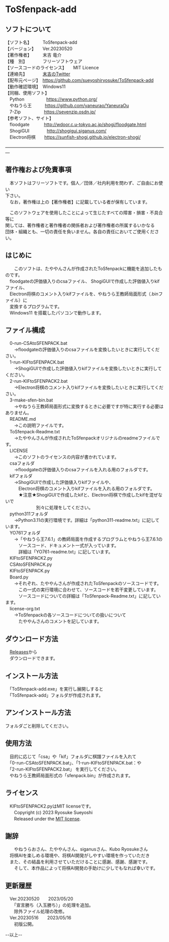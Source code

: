 # ToSfenpack-add  
  
## ソフトについて  
【ソフト名】　　　ToSfenpack-add  
【バージョン】　　Ver.20230520  
【著作権者】　　　末吉 竜介  
【種　別】　　　　フリーソフトウェア  
【ソースコードのライセンス】　　MIT Licence  
【連絡先】　　　　[末吉のTwitter](https://twitter.com/16shiki168)  
【配布元ページ】　https://github.com/sueyoshiryosuke/ToSfenpack-add  
【動作確認環境】　Windows11  
【同梱、使用ソフト】  
　Python　　　　　https://www.python.org/  
　やねうら王　　　https://github.com/yaneurao/YaneuraOu  
　7-Zip 　　　　　https://sevenzip.osdn.jp/  
【参考ソフト、サイト】  
　floodgate 　　　http://wdoor.c.u-tokyo.ac.jp/shogi/floodgate.html  
　ShogiGUI　　　　http://shogigui.siganus.com/  
　Electron将棋　　https://sunfish-shogi.github.io/electron-shogi/  
  
―――――――――――――――――――――――――――――――――――――  
## 著作権および免責事項  
  
　本ソフトはフリーソフトです。個人／団体／社内利用を問わず、ご自由にお使い  
下さい。  
　なお，著作権は上の【著作権者】に記載している者が保有しています。  
  
　このソフトウェアを使用したことによって生じたすべての障害・損害・不具合等に  
関しては、著作権者と著作権者の関係者および著作権者の所属するいかなる  
団体・組織とも、一切の責任を負いません。各自の責任においてご使用ください。  
  
## はじめに  
　　このソフトは、たややんさんが作成されたToSfenpackに機能を追加したものです。  
　floodgateの評価値入りのcsaファイル、  ShogiGUIで作成した評価値入りkifファイル、  
　Electron将棋のコメント入りkifファイルを、やねうら王教師局面形式（.binファイル）に  
　変換するプログラムです。  
　Windows11 を搭載したパソコンで動作します。  
  
## ファイル構成  
　0-run-CSAtoSFENPACK.bat  
　　→floodgateの評価値入りのcsaファイルを変換したいときに実行してください。  
　1-run-KIFtoSFENPACK.bat  
　　→ShogiGUIで作成した評価値入りkifファイルを変換したいときに実行してください。  
　2-run-KIFtoSFENPACK2.bat  
　　→Electron将棋のコメント入りkifファイルを変換したいときに実行してください。  
　3-make-sfen-bin.bat  
　　→やねうら王教師局面形式に変換するときに必要ですが特に実行する必要はありません。  
　README.md  
　　→この説明ファイルです。  
　ToSfenpack-Readme.txt  
　　→たややんさんが作成されたToSfenpackオリジナルのreadmeファイルです。  
　LICENSE  
　　→このソフトのライセンスの内容が書かれています。  
　csaフォルダ  
　　→floodgateの評価値入りのcsaファイルを入れる用のフォルダです。  
　kifフォルダ  
　　→ShogiGUIで作成した評価値入りkifファイルや、  
　　　Electron将棋のコメント入りkifファイルを入れる用のフォルダです。  
　　　★注意★ShogiGUIで作成したkifと、Electron将棋で作成したkifを混ぜないで  
　　　　　　　別々に処理をしてください。  
　python311フォルダ  
　　→Python3.11の実行環境です。詳細は「python311-readme.txt」に記しています。  
　YO761フォルダ  
　　→「やねうら王7.6.1」の教師局面を作成するプログラムとやねうら王7.6.1の  
　　　ソースコード、ドキュメント一式が入っています。  
　　　詳細は「YO761-readme.txt」に記しています。  
　KIFtoSFENPACK2.py  
　CSAtoSFENPACK.py  
　KIFtoSFENPACK.py  
　Board.py  
　　→それぞれ、たややんさんが作成されたToSfenpackのソースコードです。  
　　　この一式の実行環境に合わせて、ソースコードを若干変更しています。  
　　　ソースコードについての詳細は「ToSfenpack-Readme.txt」に記しています。  
　license-org.txt  
　　→ToSfenpackの各ソースコードについての扱いについて  
　　　たややんさんのコメントを記しています。  
  
## ダウンロード方法  
　[Releases](https://github.com/sueyoshiryosuke/ToSfenpack-add/releases/tag/Ver.20230516)から  
　ダウンロードできます。  
  
## インストール方法  
　「ToSfenpack-add.exe」を実行し展開しすると  
　「ToSfenpack-add」フォルダが作成されます。  
  
## アンインストール方法  
  フォルダごと削除してください。  
  
## 使用方法  
　目的に応じて「csa」や「kif」フォルダに棋譜ファイルを入れて  
　「0-run-CSAtoSFENPACK.bat」、「1-run-KIFtoSFENPACK.bat：や  
　「2-run-KIFtoSFENPACK2.bat」 を実行してください。  
　やねうら王教師局面形式の「sfenpack.bin」が作成されます。  
  
## ライセンス  
　KIFtoSFENPACK2.pyはMIT licenseです。  
　　Copyright (c) 2023 Ryosuke Sueyoshi  
　　Released under the [MIT license](https://opensource.org/licenses/mit-license.php).  
    
## 謝辞  
　　やねうらおさん、たややんさん、siganusさん、Kubo Ryosukeさん  
　将棋AIを楽しめる環境や、将棋AI開発がしやすい環境を作っていただき  
　また、その結晶を利用させていただけることに感謝、感謝、感謝です。  
　　そして、本作品によって将棋AI開発の手助けに少しでもなれば幸いです。  
  
## 更新履歴  
　Ver.20230520　　2023/05/20  
　　「宣言勝ち（入玉勝ち）」の処理を追加。  
　　除外ファイル処理の改修。  
　Ver.20230516　　2023/05/16  
　　初版公開。  
  
--以上--  
